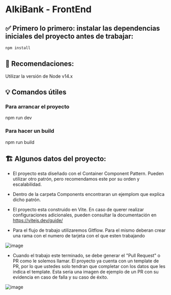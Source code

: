 # AlkiBank - FrontEnd

## ✅ Primero lo primero: instalar las dependencias iniciales del proyecto antes de trabajar:

```bash
npm install
```

## 🚩 Recomendaciones:

Utilizar la versión de Node v14.x

## 💡 Comandos útiles

### Para arrancar el proyecto

npm run dev

### Para hacer un build

npm run build

## 🏗 Algunos datos del proyecto:

- El proyecto esta diseñado con el Container Component Pattern. Pueden utilizar otro patrón, pero recomendamos este por su orden y escalabilidad.
- Dentro de la carpeta Components encontraran un ejemplom que explica dicho patrón.
- El proyecto esta construido en Vite. En caso de querer realizar configuraciones adicionales, pueden consultar la documentación en https://vitejs.dev/guide/

- Para el flujo de trabajo utilizaremos Gitflow. Para el mismo deberan crear una rama con el numero de tarjeta con el que esten trabajando

![image](https://user-images.githubusercontent.com/79473217/193649836-2720c8f4-a038-4014-b9a5-c515a9aee273.png)

- Cuando el trabajo este terminado, se debe generar el "Pull Request" o PR como le solemos llamar. El proyecto ya cuenta con un template de PR, por lo que ustedes solo tendran que completar con los datos que les indica el template. Esta seria una imagen de ejemplo de un PR con su evidencia en caso de falla y su caso de éxito.

![image](https://user-images.githubusercontent.com/79473217/198295580-95f8b955-4bdb-4fb5-8684-a40d8df102dc.png)
